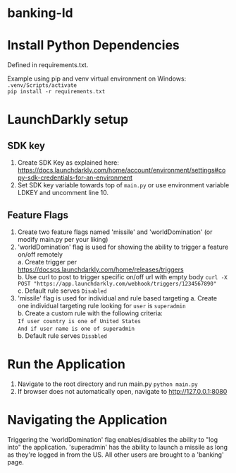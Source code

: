 # banking-ld

# Install Python Dependencies
Defined in requirements.txt.

Example using pip and venv virtual environment on Windows:  
`.venv/Scripts/activate`  
`pip install -r requirements.txt`  

# LaunchDarkly setup

## SDK key
1. Create SDK Key as explained here: https://docs.launchdarkly.com/home/account/environment/settings#copy-sdk-credentials-for-an-environment
2. Set SDK key variable towards top of `main.py` or use environment variable LDKEY and uncomment line 10.

## Feature Flags
1. Create two feature flags named 'missile' and 'worldDomination' (or modify main.py per your liking)
2. 'worldDomination' flag is used for showing the ability to trigger a feature on/off remotely  
    a. Create trigger per https://docsps.launchdarkly.com/home/releases/triggers  
    b. Use curl to post to trigger specific on/off url with empty body `curl -X POST "https://app.launchdarkly.com/webhook/triggers/1234567890"`  
    c. Default rule serves `Disabled`  
3. 'missile' flag is used for individual and rule based targeting
    a. Create one individual targeting rule looking for `user` is `superadmin`  
    b. Create a custom rule with the following criteria:  
        `If user country is one of United States`  
        `And if user name is one of superadmin`  
    b. Default rule serves `Disabled`  

# Run the Application
1. Navigate to the root directory and run main.py `python main.py` 
2. If browser does not automatically open, navigate to http://127.0.0.1:8080

# Navigating the Application
Triggering the 'worldDomination' flag enables/disables the ability to "log into" the application. 'superadmin' has the ability to launch a missile as long as they're logged in from the US. All other users are brought to a 'banking' page.